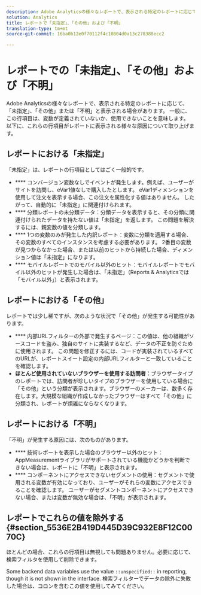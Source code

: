 ```yaml
---
description: Adobe Analyticsの様々なレポートで、表示される特定のレポートに応じて、「未指定」、「その他」または「不明」が表示される場合があります。 一般に、この行項目は、変数が定義されていないか、使用できないことを意味します。
solution: Analytics
title: レポートで「未指定」、「その他」および「不明」
translation-type: tm+mt
source-git-commit: 16ba0b12e0f70112f4c10804d0a13c278388ecc2

---
```



# レポートでの「未指定」、「その他」および「不明」

Adobe Analyticsの様々なレポートで、表示される特定のレポートに応じて、「未指定」、「その他」または「不明」と表示される場合があります。 一般に、この行項目は、変数が定義されていないか、使用できないことを意味します。 以下に、これらの行項目がレポートに表示される様々な原因について取り上げます。

## レポートにおける「未指定」

「未指定」は、レポートの行項目としてはごく一般的です。

* **** コンバージョン変数なしでイベントが発生します。例えば、ユーザーがサイトを訪問し、eVar1値なしで購入したとします。 eVar1ディメンションを使用して注文を表示する場合、この注文を属性化する値はありません。 したがって、自動的に「未指定」に関連付けられます。
* **** 分類レポートの未分類データ：分類データを表示すると、その分類に関連付けられたデータを持たない値は「未指定」を返します。 この問題を解決するには、親変数の値を分類します。
* **** 1つの変数のみが発生した内訳レポート：変数に分類を適用する場合、その変数のすべてのインスタンスを考慮する必要があります。 2番目の変数が見つからなかった場合、または以前のヒットから持続した場合、ディメンション値は「未指定」になります。
* **** モバイルレポートでのモバイル以外のヒット：モバイルレポートでモバイル以外のヒットが発生した場合は、「未指定」（Reports &amp; Analyticsでは「モバイル以外」）と表示されます。

## レポートにおける「その他」

レポートでは少し稀ですが、次のような状況で「その他」が発生する可能性があります。

* **** 内部URLフィルターの外部で発生するページ：この値は、他の組織がソースコードを盗み、独自のサイトに実装するなど、データの不正を防ぐために使用されます。 この問題を修正するには、コードが実装されているすべてのURLが、レポートスイート設定の内部URLフィルターと一致していることを確認します。
* **ほとんど使用されていないブラウザーを使用する訪問者：**&#x200B;ブラウザータイプのレポートでは、訪問者が珍しいタイプのブラウザーを使用している場合に「その他」という分類が表示されます。ブラウザーのメーカーは、数多く存在します。大規模な組織が作成しなかったブラウザーはすべて「その他」に分類され、レポートが煩雑にならなくなります。

## レポートにおける「不明」

「不明」が発生する原因には、次のものがあります。

* **** 技術レポートを表示した場合のブラウザー以外のヒット：AppMeasurementライブラリがサポートされている機能かどうかを判断できない場合は、レポートに「不明」と表示されます。
* **** コンポーネントにアクセスできないセグメントの使用：セグメントで使用される変数が有効になっており、ユーザーがそれらの変数にアクセスできることを確認します。 ユーザーがセグメントコンポーネントにアクセスできない場合、または変数が無効な場合は、「不明」が表示されます。

## レポートでこれらの値を除外する {#section_5536E2B419D445D39C932E8F12C0070C}

ほとんどの場合、これらの行項目は無視しても問題ありません。必要に応じて、検索フィルタを使用して削除できます。

Some backend data variables use the value `::unspecified::` in reporting, though it is not shown in the interface. 検索フィルターでデータの除外に失敗した場合は、コロンを含むこの値を使用してみてください。
